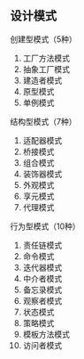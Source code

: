 ## 设计模式
创建型模式（5种）
 1. 工厂方法模式
 2. 抽象工厂模式
 3. 建造者模式
 4. 原型模式
 5. 单例模式

结构型模式（7种）
 1. 适配器模式
 2. 桥接模式
 3. 组合模式
 4. 装饰器模式
 5. 外观模式
 6. 享元模式
 7. 代理模式
 
行为型模式（10种）
 1. 责任链模式
 2. 命令模式
 3. 迭代器模式
 4. 中介者模式
 5. 备忘录模式
 6. 观察者模式
 7. 状态模式
 8. 策略模式
 9. 模板方法模式
 10. 访问者模式